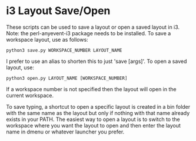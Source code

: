 # i3 Layout Save/Open

These scripts can be used to save a layout or open a saved layout in i3. Note: the perl-anyevent-i3 package needs to be installed. To save a workspace layout, use as follows:

    python3 save.py WORKSPACE_NUMBER LAYOUT_NAME

I prefer to use an alias to shorten this to just 'save [args]'. To open a saved layout, use:

    python3 open.py LAYOUT_NAME [WORKSPACE_NUMBER]

If a workspace number is not specified then the layout will open in the current workspace.

To save typing, a shortcut to open a specific layout is created in a bin folder with the same name as the layout but only if nothing with that name already exists in your PATH. The easiest way to open a layout is to switch to the workspace where you want the layout to open and then enter the layout name in dmenu or whatever launcher you prefer.
